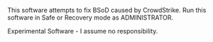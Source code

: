 This software attempts to fix BSoD caused by CrowdStrike. Run this software in Safe or Recovery mode as ADMINISTRATOR.

Experimental Software - I assume no responsibility. 

